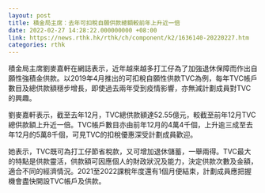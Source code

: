 ```yaml
---
layout: post
title: 積金局主席：去年可扣稅自願供款總額較前年上升近一倍
date: 2022-02-27 14:28:22.000000000 +08:00
link: https://news.rthk.hk/rthk/ch/component/k2/1636140-20220227.htm
categories: rthk
---
```


積金局主席劉麥嘉軒在網誌表示，近年越來越多打工仔為了加強退休保障而作出自願性強積金供款。以2019年4月推出的可扣稅自願性供款TVC為例，每年TVC帳戶數目及總供款額穩步增長，即使過去兩年受到疫情影響，亦無減計劃成員對TVC的興趣。

劉麥嘉軒表示，截至去年12月，TVC總供款額達52.55億元，較截至前年12月TVC總供款額上升近一倍。TVC帳戶數目亦由前年12月的4萬4千個，上升逾三成至去年12月的5萬8千個，可見TVC的扣稅優惠深受計劃成員歡迎。 

她表示，TVC既可為打工仔節省稅款，又可增加退休儲蓄，一舉兩得。TVC最大的特點是供款靈活，供款額可因應個人的財政狀況及能力，決定供款次數及金額，適合不同的經濟情況。2021至2022課稅年度還有1個月便結束，計劃成員應把握機會盡快開設TVC帳戶及供款。
